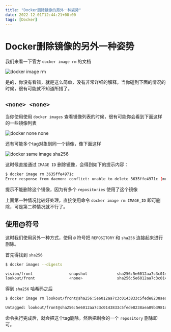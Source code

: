 ```yaml
---
title: "Docker删除镜像的另外一种姿势"
date: 2022-12-01T12:44:21+08:00
tags: [Docker]
---
```


# Docker删除镜像的另外一种姿势

我们来看一下官方 `docker image rm` 的文档

![docker image rm](/img/CloudNative/Docker/docker-image-rm.png)

是的，你没有看错，就是这么简单，没有非常详细的解释。当你碰到下面的情况的时候，很有可能就不知道所措了。

## `<none> <none>`

当你使用使用 `docker images` 查看镜像列表的时候，很有可能你会看到下面这样的一些镜像列表

![docker none none](/img/CloudNative/Docker/docker-none-none.png)

还有可能多个tag对象到同一个镜像，像下面这样

![docker same image sha256](/img/CloudNative/Docker/docker-same-image-sha256.png)

这时候直接通过 `IMAGE ID` 删除镜像，会得到如下的提示内容：

```bash
$ docker image rm 3635ffe4971c
Error response from daemon: conflict: unable to delete 3635ffe4971c (must be forced) - image is referenced in multiple repositories
```

提示不能删除这个镜像，因为有多个 `repositories` 使用了这个镜像

上面第一种情况比较好处理，直接使用命令 `docker image rm IMAGE_ID` 即可删除，可是第二种情况就不行了。

## 使用@符号

这时我们使用另外一种方式，使用 `@` 符号把 `REPOSITORY` 和 `sha256` 连接起来进行删除。

首先得找到 `sha256`

```bash
$ docker images --digests

vision/front                snapshot             sha256:5e6012aa7c3c0143833c5fede8238aea09b3981d6b8f16c3fc638017f5d2adbc   3635ffe4971c   3 months ago        81.5MB
lookout/front               <none>               sha256:5e6012aa7c3c0143833c5fede8238aea09b3981d6b8f16c3fc638017f5d2adbc   3635ffe4971c   3 months ago        81.5MB
```

得到 `sha256` 哈希码之后

```bash
$ docker image rm lookout/front@sha256:5e6012aa7c3c0143833c5fede8238aea09b3981d6b8f16c3fc638017f5d2adbc

Untagged: lookout/front@sha256:5e6012aa7c3c0143833c5fede8238aea09b3981d6b8f16c3fc638017f5d2adbc
```

命令执行完成后，就会把这个tag删除。然后把剩余的一个 `repository` 删除即可。
